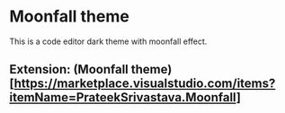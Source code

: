 # Moonfall theme

This is a code editor dark theme with moonfall effect. 

## Extension: (Moonfall theme)[https://marketplace.visualstudio.com/items?itemName=PrateekSrivastava.Moonfall]